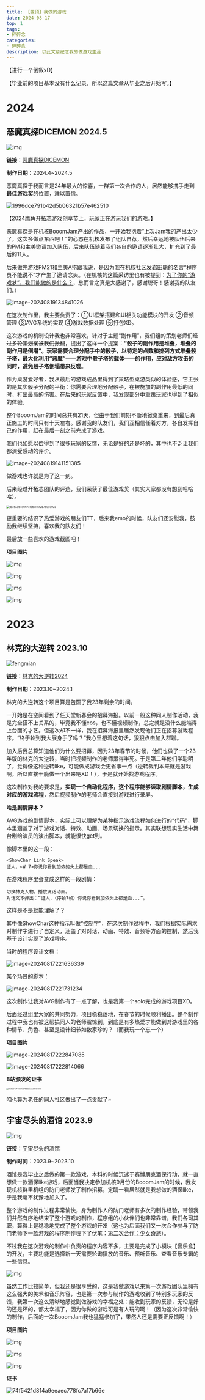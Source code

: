 ```yaml
---
title: 【置顶】我做的游戏
date: 2024-08-17 
top: 1
tags: 
- 碎碎念
categories: 
- 碎碎念
description: 以此文章纪念我的做游戏生涯
---
```






【进行一个倒叙xD】

【毕业前的项目基本没有什么记录，所以这篇文章从毕业之后开始写。】

# 2024

## 恶魔真探DICEMON 2024.5

![img](【置顶】我做的游戏/format,webp-1724048813094-3.webp)

**链接**：[恶魔真探DICEMON](https://www.gcores.com/games/126397)

**制作日期**：2024.4~2024.5

恶魔真探于我而言是24年最大的惊喜，一群第一次合作的人，居然能够携手走到**最佳游戏奖**的位置，难以置信。

![1996dce791b42d5b06321b57e462510](【置顶】我做的游戏/1996dce791b42d5b06321b57e462510.jpg)

【2024鹰角开拓芯游戏创享节上，玩家正在游玩我们的游戏。】

恶魔真探是在机核BooomJam产出的作品，一开始我抱着“上次Jam我的产出太少了，这次多做点东西吧！”的心态在机核发布了组队自荐，然后幸运地被队伍后来的PM和主美邀请加入队伍，后来队伍随着我们各自的邀请逐渐壮大，扩充到了最后的11人。

后来做完游戏PM21和主美A捞跟我说，是因为我在机核社区发岩田聪的名言“程序员不能说不”才产生了邀请念头。（在机核的这篇采访里也有被提到：[为了你的“游戏梦”，我们能做的是什么？](https://www.gcores.com/articles/183395)，总而言之真是太感谢了，感谢聪哥！感谢我的队友们。）

![image-20240819134841026](【置顶】我做的游戏/image-20240819134841026.png)

在这次制作里，我主要负责了：①UI框架搭建和UI相关功能模块的开发 ②音频管理 ③AVG系统的实现 ④游戏数据处理 ~~⑤打包XD~~。

这次游戏的机制设计我也非常喜欢，针对于主题“副作用”，我们组的策划老师们~~经过多轮策划案被我们掀翻~~，提出了这样一个提案：**“骰子的副作用是堆叠，堆叠的副作用是倒塌”。玩家需要合理分配手中的骰子，以特定的点数和排列方式堆叠骰子塔，最大化利用“恶魔”——游戏中骰子塔的载体——的作用，应对敌方攻击的同时，避免骰子塔倒塌带来反噬**。

作为桌游爱好者，我从最后的游戏成品里得到了策略型桌游类似的体验感，它主张的是其实骰子分配的平衡：你需要合理地分配骰子，在被施加的副作用最低的同时，打出最高的伤害。在后来的玩家反馈中，我发现部分中重策玩家也得到了相似的体验。

整个BooomJam的时间总共有21天，但由于我们前期不断地掀桌重来，到最后真正施工的时间只有十天左右。感谢我的队友们，我们互相信任着对方，各自发挥自己的作用，赶在最后一刻之前完成了游戏。

我们也如愿以偿得到了很多玩家的反馈，无论是好的还是坏的，其中也不乏让我们都深受感动的评价。

![image-20240819141151385](【置顶】我做的游戏/image-20240819141151385.png)

做游戏也许就是为了这一刻。

后来经过开拓芯团队的评选，我们荣获了最佳游戏奖（其实大家都没有想到哈哈哈）。

<img src="【置顶】我做的游戏/1bc5ad549067c1c67115f2b7899e92a.jpg" alt="1bc5ad549067c1c67115f2b7899e92a" style="zoom:50%;" />

更重要的结识了热爱游戏的朋友们TT，后来我emo的时候，队友们还安慰我，鼓励我继续坚持，喜欢我的队友们！

最后放一些喜欢的游戏截图吧！

**项目图片**

![img](【置顶】我做的游戏/format,webp-1724048491520-12.webp)

![img](【置顶】我做的游戏/format,webp-1724048507016-15.webp)

![img](【置顶】我做的游戏/format,webp-1724048479524-9.webp)

![img](【置顶】我做的游戏/format,webp-1724048415643-6.webp)

# 2023

## 林克的大逆转 2023.10

![fengmian](【置顶】我做的游戏/fengmian.jpg)

**链接**：[林克的大逆转2024](https://www.bilibili.com/video/BV1iB421z7ih/?spm_id_from=333.999.0.0&vd_source=d1cd7437519192c36dc659c247e8160e)

**制作日期**：2023.10~2024.1

林克的大逆转这个项目算是包圆了我23年剩余的时间。

一开始是在空间看到了任天堂新春会的招募海报。以前一般这种同人制作活动，我是完全搭不上关系的，毕竟我不懂cos，也不懂视频制作，总之就是没什么能端得上台面的才艺。但这次却不一样，我在招募海报里居然发现他们正在招募游戏程序。“终于轮到我大展身手了吗？”我心里想着这句话，狠狠点击加入群聊。

加入后我总算知道他们为什么要招募，因为23年春节的时候，他们也做了一个23年版的林克的大逆转，当时把视频制作的老师累得半死。于是第二年他们学聪明了，觉得像这种逆转like，可能做成游戏会更省事一点（逆转裁判本来就是游戏啊，所以直接干脆做一个出来吧XD！），于是就开始找游戏程序。

这次制作对我的要求是，**实现一个自动化程序，这个程序能够读取剧情脚本，生成对应的游戏流程**，然后视频制作的老师会直接对游戏进行录屏。

**啥是剧情脚本？**

AVG游戏的剧情脚本，实际上可以理解为某种指示游戏流程如何进行的“代码”，脚本里涵盖了对于游戏对话、特效、动画、场景切换的指示。其实联想现实生活中舞台剧给演员的演出脚本，就能很快get到。

像脚本里的这一段：

```
<ShowChar Link Speak>
证人，<W 7>你说你看到加侬的头上都是血...
```

在游戏程序里会变成这样的一段剧情：

```
切换林克人物，播放说话动画。
对话文本弹出：“证人，（停顿7帧）你说你看到加侬头上都是血...”。
```

这样是不是就能理解了？

其中像ShowChar这种指示叫做“控制字”，在这次制作过程中，我们根据实际需求对制作字进行了自定义，涵盖了对对话、动画、特效、音频等方面的控制，然后我基于设计实现了游戏程序。

当时的程序设计文档：

![image-20240817221636339](【置顶】我做的游戏/image-20240817221636339.png)

某个场景的脚本：

![image-20240817221731234](【置顶】我做的游戏/image-20240817221731234.png)

这次制作让我对AVG制作有了一点了解，也是我第一个solo完成的游戏项目XD。

后面经过组里大家的共同努力，项目稳稳落地，在春节的时候顺利播出。整个制作过程中我也有被这帮搞同人的老师震惊到，到底是有多热爱才能做到对游戏里的各种情节、角色、甚至是设计细节如数家珍的？（~~而我玩一个忘一个~~）

**项目图片**

![image-20240817222847085](【置顶】我做的游戏/image-20240817222847085.png)

![image-20240817222814066](【置顶】我做的游戏/image-20240817222814066.png)

**B站颁发的证书**

<img src="【置顶】我做的游戏/f7a8ab4c44004ed75dd3a3228601e0d.jpg" alt="f7a8ab4c44004ed75dd3a3228601e0d" style="zoom: 33%;" />

咱也算为老任的同人社区做出了一点贡献了~

## 宇宙尽头的酒馆 2023.9

![img](【置顶】我做的游戏/d3ccf6bc0e3cb2fa406853a46e1b76a5-1280-720.gif)

**链接**：[宇宙尽头的酒馆](https://www.gcores.com/games/113123)

**制作时间**：2023.9~2023.10

酒馆是我毕业之后做的第一款游戏，本科的时候沉迷于赛博朋克酒保行动，就一直想做一款酒保like游戏，后面当我决定参加机核9月份的BooomJam的时候，我发现机核群里机组的防门老师发了制作招募，定睛一看居然就是我想做的酒保like，于是我毫不犹豫地加入了。

整个游戏的制作过程非常愉快，身为制作人的防门老师有多次的制作经验，带领我们井然有序地结束了整个游戏的制作，程序组的小伙伴们也非常靠谱，我们各司其职，算得上是稳稳地完成了整个游戏的开发（这也为后面我们又一次合作参与了防门老师下一款游戏的程序制作埋下了伏笔：[第二次合作：少女奇旅](https://www.gcores.com/games/125872)）。

不过我在这次游戏的制作中负责的程序内容不多，主要是完成了小模块【音乐盒】的开发，主要功能是选择新一天需要轮询播放的音乐、预听音乐、查看音乐专辑的一些信息。

![img](【置顶】我做的游戏/bright,-8.webp)

虽然工作比较简单，但我还是很享受的，这是我做游戏以来第一次游戏团队里拥有这么强大的美术和音乐阵容，也是第一次参与制作的游戏收到了特别多玩家的反馈，我第一次这么清晰地感觉到做游戏的幸福之处：能收到玩家的反馈，无论是好的还是坏的，都太幸福了，因为你做的游戏可是有人玩的啊！（因为这次非常愉快的制作，后面的一次BooomJam我也猛猛参加了，果然人还是需要正反馈啊！）

**项目图片**

![img](【置顶】我做的游戏/bright,-8-1723902984146-3.webp)

![img](【置顶】我做的游戏/bright,-8-1723902998533-6.webp)

![img](https://image.gcores.com/0f471e9c15ed928a65c08ef72b38702a-3840-2160.png?x-oss-process=image/quality,q_90/format,webp)

**证书**

![74f5421d814a9eeaec778fc7a17b66e](【置顶】我做的游戏/74f5421d814a9eeaec778fc7a17b66e-1724041808562-1.jpg)

